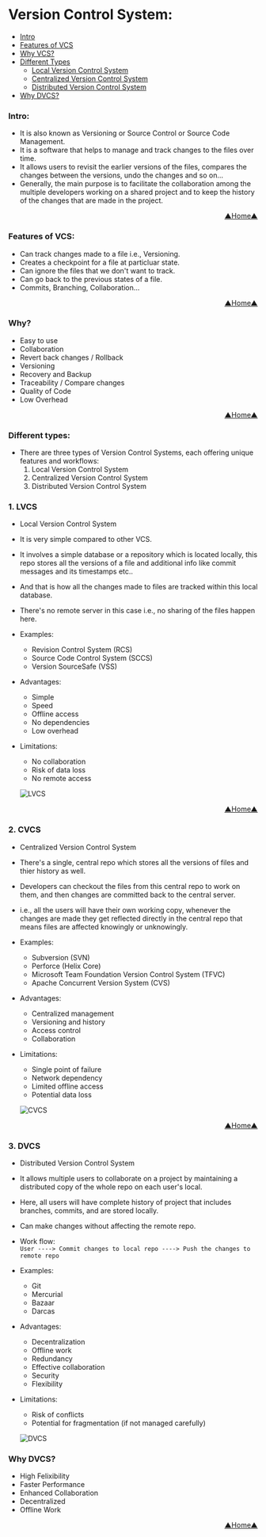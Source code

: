 # Version Control System:  

<a name="top"></a>
- [ Intro ](#intro)
- [ Features of VCS ](#features-of-vcs)
- [ Why VCS? ](#why)
- [ Different Types ](#different-types)
    - [ Local Version Control System ](#1-lvcs)
    - [ Centralized Version Control System ](#2-cvcs)
    - [ Distributed Version Control System ](#3-dvcs)
- [ Why DVCS? ](#why-dvcs)

<a name="intro"></a>
### Intro:  
- It is also known as Versioning or Source Control or Source Code Management.  
- It is a software that helps to manage and track changes to the files over time.  
- It allows users to revisit the earlier versions of the files, compares the changes between the versions, undo the changes and so on...  
- Generally, the main purpose is to facilitate the collaboration among the multiple developers working on a shared project and to keep the history of the changes that are made in the project.  

<p align="right">
  <a href="#top">▲Home▲</a>
</p>

<a name="features"></a>
### Features of VCS:  
- Can track changes made to a file i.e., Versioning.  
- Creates a checkpoint for a file at particluar state.  
- Can ignore the files that we don't want to track.  
- Can go back to the previous states of a file.  
- Commits, Branching, Collaboration...  

<p align="right">
  <a href="#top">▲Home▲</a>
</p>

<a name="why"></a>
### Why?  
- Easy to use  
- Collaboration  
- Revert back changes / Rollback  
- Versioning  
- Recovery and Backup  
- Traceability / Compare changes  
- Quality of Code  
- Low Overhead  

<p align="right">
  <a href="#top">▲Home▲</a>
</p>

<a name="types"></a>
### Different types:    
- There are three types of Version Control Systems, each offering unique features and workflows:  
    1. Local Version Control System  
    2. Centralized Version Control System  
    3. Distributed Version Control System

<a name="lvcs"></a>
### 1. **LVCS**  
- Local Version Control System  
- It is very simple compared to other VCS.  
- It involves a simple database or a repository which is located locally, this repo stores all the versions of a file and additional info like commit messages and its timestamps etc..  
- And that is how all the changes made to files are tracked within this local database.  
- There's no remote server in this case i.e., no sharing of the files happen here.  
- Examples:  
    - Revision Control System (RCS)  
    - Source Code Control System (SCCS)  
    - Version SourceSafe (VSS)  
- Advantages:  
    - Simple  
    - Speed  
    - Offline access  
    - No dependencies  
    - Low overhead  
- Limitations:  
    - No collaboration  
    - Risk of data loss  
    - No remote access  

    ![LVCS](https://github.com/saimanasak/git-and-github/blob/main/vcs/images/LVCS.png)  

<p align="right">
  <a href="#top">▲Home▲</a>
</p>

<a name="cvcs"></a>
### 2. **CVCS**  
- Centralized Version Control System  
- There's a single, central repo which stores all the versions of files and thier history as well.  
- Developers can checkout the files from this central repo to work on them, and then changes are committed back to the central server.  
- i.e., all the users will have their own working copy, whenever the changes are made they get reflected directly in the central repo that means files are affected knowingly or unknowingly.  
- Examples:  
    - Subversion (SVN)  
    - Perforce (Helix Core)  
    - Microsoft Team Foundation Version Control System (TFVC)  
    - Apache Concurrent Version System (CVS)  
- Advantages:  
    - Centralized management  
    - Versioning and history  
    - Access control  
    - Collaboration  
- Limitations:  
    - Single point of failure  
    - Network dependency  
    - Limited offline access  
    - Potential data loss  
     
    ![CVCS](https://github.com/saimanasak/git-and-github/blob/main/vcs/images/CVCS.png)    

<p align="right">
  <a href="#top">▲Home▲</a>
</p>

<a name="dvcs"></a>
### 3. **DVCS**  
- Distributed Version Control System  
- It allows multiple users to collaborate on a project by maintaining a distributed copy of the whole repo on each user's local.  
- Here, all users will have complete history of project that includes branches, commits, and are stored locally.  
- Can make changes without affecting the remote repo.  
- Work flow:  
    `User ----> Commit changes to local repo ----> Push the changes to remote repo`  
- Examples:  
    - Git  
    - Mercurial  
    - Bazaar  
    - Darcas  
- Advantages:  
    - Decentralization  
    - Offline work  
    - Redundancy  
    - Effective collaboration  
    - Security  
    - Flexibility  
- Limitations:  
    - Risk of conflicts  
    - Potential for fragmentation (if not managed carefully)
    
    ![DVCS](https://github.com/saimanasak/git-and-github/blob/main/vcs/images/DVCS.png)    

<a name="why dvcs"></a>
### Why DVCS?  
- High Felixibility
- Faster Performance
- Enhanced Collaboration
- Decentralized
- Offline Work  

<p align="right">
  <a href="#top">▲Home▲</a>
</p>
